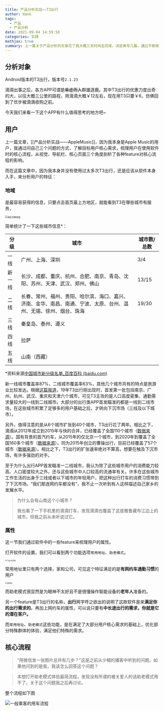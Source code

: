 ```yaml
---
title: 产品分析实战——T3出行
author: Hank
tags:
  - 产品
  - 产品分析
date: 2021-09-04 14:59:58
categories: 实践
mathjax: true
summary: 上一篇关于产品分析的文章花了我大概三天时间去完成，决定再写几篇，通过不断练习锻炼自己的感知和表达。
---
```


## 分析对象

Android版本的T3出行，版本号`2.1.23`

滴滴出事之后，各方APP可谓是~~乘虚而入~~群雄逐鹿。其中T3出行的优惠力度出奇的大，以往大概三公里的路程，用滴滴大概￥12左右，现在用T3只要￥6，仿佛回到了优步被滴滴收购之前。

今天我们来看一下这个APP有什么值得思考的地方吧~

## 用户

上一篇文章，[[产品分析实战——AppleMusic]]，因为我本身是Apple Music的用户，我通过问自己三个问题的方式，了解目标用户核心需求，梳理用户在使用软件时的核心流程，从视觉、导航栏、核心页面三个角度剖析了各种feature对核心流程的影响。

而在这篇文章中，因为我本身并没有使用过太多次T3出行，还是应该从软件本身入手，来分析用户的特征：

### 地域

是最容易获得的信息，只要点击首页最上方地区，就能看到T3在哪些城市有服务，

<img src="https://my-picbed.oss-cn-hangzhou.aliyuncs.com/20210904214229.png" alt="地区切换按钮" style="zoom: 50%;" />

简单统计了一下这些城市信息*：

| 分级   | 城市                                                         | 城市数/总数 |
| ------ | ------------------------------------------------------------ | ----------- |
| 一线   | 广州、上海、深圳                                             | 3/4         |
| 新一线 | 长沙、成都、重庆、杭州、合肥、南京、青岛、沈阳、苏州、天津、武汉、郑州、佛山 | 13/15       |
| 二线   | 长春、常州、福州、贵阳、哈尔滨、海口、嘉兴、济南、金华、南昌、南通、宁波、太原、台州、温州、无锡、徐州、烟台、珠海 | 19/30       |
| 三线   | 秦皇岛、泰州、遵义                                           |             |
| 四线   | 拉萨                                                         |             |
| 五线   | 山南（西藏）                                                 |             |

*资料来源[中国城市新分级名单_百度百科 (baidu.com)](https://baike.baidu.com/item/中国城市新分级名单/12702007?fr=aladdin)

新一线城市覆盖率87%，二线城市覆盖率63%，其他几个城市共有的特点是旅游业比较发达。根据[这篇报道](https://baijiahao.baidu.com/s?id=1640358452349870232&wfr=spider&for=pc)，19年T3出行刚出现时，首发第一批包括南京、广州、杭州、武汉、重庆和天津六个城市，可见T3主攻的是人口高度密集、通勤需求量较大的一线到二线城市。大部分的出行类APP首发瞄准的都是一线到二线市场，在这些城市积累了足够多的用户基础之后，才转向下沉市场（三线及以下城市）。

另外，值得注意的是从6个城市扩张到40个城市，T3出行花了两年。相比之下，滴滴从2012年成立到2015年与快的合并，已经覆盖了全国110个城市（[数据来源](https://www.sohu.com/a/27512588_148974)）。国有背景的首汽约车，从2015年的仅北京一个城市，到2020年到覆盖了全国160多个城市（[数据来源](https://finance.sina.com.cn/tech/2020-10-25/doc-iiznctkc7612459.shtml)）。同为2015年创立的曹操出行，目前已经覆盖了57个城市（[数据来源](https://baike.baidu.com/item/%E6%9B%B9%E6%93%8D%E5%87%BA%E8%A1%8C#4)）。相比之下，T3出行的扩张速率绝对不算高，想要在触及下沉市场，有许多强劲的对手。

至于为什么出行APP首发瞄准一二线城市，我认为除了这些城市用户的消费能力较高、人口密度较大之外，还与这些城市中人口较高的流通率有关。许多在这些城市工作生活的出身于三线或者以下城市的年轻用户，把这种出行打车的消费习惯带到了下沉市场。“我们那连网约车都没有”，我不止一次听到有人这样描述自己家乡的发展水平。

> 为什么会有山南这个小城市？
>
> 我也看了一下手机里的滴滴打车，发现滴滴也覆盖了这座雅鲁藏布江边上的城市，但我之前从未听说过它。

### 属性

这一节我们通过软件中的一些feature来梳理用户的属性。

打开软件的设置，我们可以看到两个功能选项`常用地址`、`助老模式`。

<img src="https://my-picbed.oss-cn-hangzhou.aliyuncs.com/20210905122110.png" alt="T3出行的设置" style="zoom:33%;" />

常用地址里只有两个选择，家和公司，可见这个特征满足的是**有网约车通勤习惯**的用户

<img src="https://my-picbed.oss-cn-hangzhou.aliyuncs.com/20211108131807.png" alt="常用地址" style="zoom:33%;" />

而助老模式很显然是为眼神不太好且不是很懂操作智能设备的**老年人**准备的。

另一个feature是T3出行的名称，**出行**两字呼之欲出的说明了这款软件是来**满足你的出行需求的**。再加上网约车的属性，可以说只要有**中长途出行的需求，你就是它的潜在客户。**

而`常用地址`、`助老模式`这些功能，是在满足了大部分用户核心需求的基础上，优化部分特殊群体的体验，满足他们特殊的需求。

## 核心流程

>  “用微信发一张图片总共有几步？”这是之前从少楠的播客中听到的问题。如果他问到的是我，我该怎么回答这个问题？

>  本想打开助老模式体验最简流程，发现没有所谓的被关爱人的话助老模式用不了，关于这个问题我之后再讨论。

整个流程如下图

![一般乘客的用车流程](https://my-picbed.oss-cn-hangzhou.aliyuncs.com/20210905213359.png)

